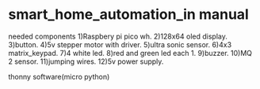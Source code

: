 # smart_home_automation_in manual
needed components
1)Raspbery pi pico wh.
2)128x64 oled display.
3)button.
4)5v stepper motor with driver.
5)ultra sonic sensor.
6)4x3 matrix_keypad.
7)4 white led.
8)red and green led each 1.
9)buzzer.
10)MQ 2 sensor.
11)jumping wires.
12)5v power supply.

thonny software(micro python)
